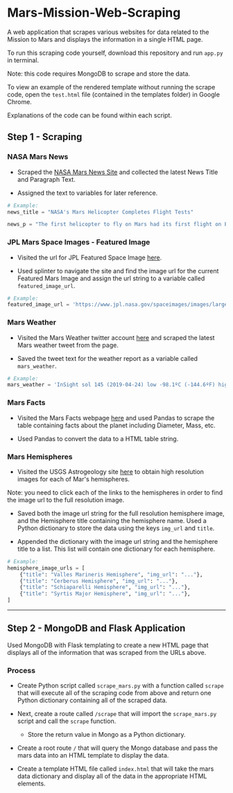 # Mars-Mission-Web-Scraping
A web application that scrapes various websites for data related to the Mission to Mars and displays the information in a single HTML page. 

To run this scraping code yourself, download this repository and run `app.py` in terminal.

Note: this code requires MongoDB to scrape and store the data. 

To view an example of the rendered template without running the scrape code, open the `test.html` file (contained in the templates folder) in Google Chrome. 

Explanations of the code can be found within each script. 

## Step 1 - Scraping

### NASA Mars News

* Scraped the [NASA Mars News Site](https://mars.nasa.gov/news/) and collected the latest News Title and Paragraph Text. 

* Assigned the text to variables for later reference.

```python
# Example:
news_title = "NASA's Mars Helicopter Completes Flight Tests"

news_p = "The first helicopter to fly on Mars had its first flight on Earth."
```

### JPL Mars Space Images - Featured Image

* Visited the url for JPL Featured Space Image [here](https://www.jpl.nasa.gov/spaceimages/?search=&category=Mars).

* Used splinter to navigate the site and find the image url for the current Featured Mars Image and assign the url string to a variable called `featured_image_url`.

```python
# Example:
featured_image_url = 'https://www.jpl.nasa.gov/spaceimages/images/largesize/PIA16225_hires.jpg'
```

### Mars Weather

* Visited the Mars Weather twitter account [here](https://twitter.com/marswxreport?lang=en) and scraped the latest Mars weather tweet from the page. 

* Saved the tweet text for the weather report as a variable called `mars_weather`.

```python
# Example:
mars_weather = 'InSight sol 145 (2019-04-24) low -98.1ºC (-144.6ºF) high -19.3ºC (-2.8ºF) winds from the SW at 4.4 m/s (9.8 mph) gusting to 11.6 m/s (26.1 mph) pressure at 7.40 hPapic.twitter.com/aNZiH2H1Pm'
```

### Mars Facts

* Visited the Mars Facts webpage [here](http://space-facts.com/mars/) and used Pandas to scrape the table containing facts about the planet including Diameter, Mass, etc.

* Used Pandas to convert the data to a HTML table string.

### Mars Hemispheres

* Visited the USGS Astrogeology site [here](https://astrogeology.usgs.gov/search/results?q=hemisphere+enhanced&k1=target&v1=Mars) to obtain high resolution images for each of Mar's hemispheres.

Note: you need to click each of the links to the hemispheres in order to find the image url to the full resolution image.

* Saved both the image url string for the full resolution hemisphere image, and the Hemisphere title containing the hemisphere name. Used a Python dictionary to store the data using the keys `img_url` and `title`.

* Appended the dictionary with the image url string and the hemisphere title to a list. This list will contain one dictionary for each hemisphere.

```python
# Example:
hemisphere_image_urls = [
    {"title": "Valles Marineris Hemisphere", "img_url": "..."},
    {"title": "Cerberus Hemisphere", "img_url": "..."},
    {"title": "Schiaparelli Hemisphere", "img_url": "..."},
    {"title": "Syrtis Major Hemisphere", "img_url": "..."},
]
```

- - -

## Step 2 - MongoDB and Flask Application

Used MongoDB with Flask templating to create a new HTML page that displays all of the information that was scraped from the URLs above.

### Process

* Create Python script called `scrape_mars.py` with a function called `scrape` that will execute all of the scraping code from above and return one Python dictionary containing all of the scraped data.

* Next, create a route called `/scrape` that will import the `scrape_mars.py` script and call the `scrape` function.

  * Store the return value in Mongo as a Python dictionary.

* Create a root route `/` that will query the Mongo database and pass the mars data into an HTML template to display the data.

* Create a template HTML file called `index.html` that will take the mars data dictionary and display all of the data in the appropriate HTML elements. 



